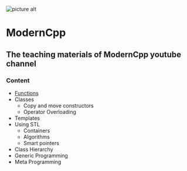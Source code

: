 ![picture alt](https://yt3.ggpht.com/ytc/AAUvwnjHtyrop9r54hO70l15JAG3MJarWIC7kc1wH2F-=s88-c-k-c0x00ffffff-no-rj "ModernCPP")
# ModernCpp
## The teaching materials of ModernCpp youtube channel

### Content
* [Functions](https://github.com/ali-shakeri/ModernCpp/blob/main/src/functions/description.md)
* Classes
    * Copy and move constructors
    * Operator Overloading
* Templates
* Using STL
    * Containers
    * Algorithms
    * Smart pointers
* Class Hierarchy
* Generic Programming
* Meta Programming
